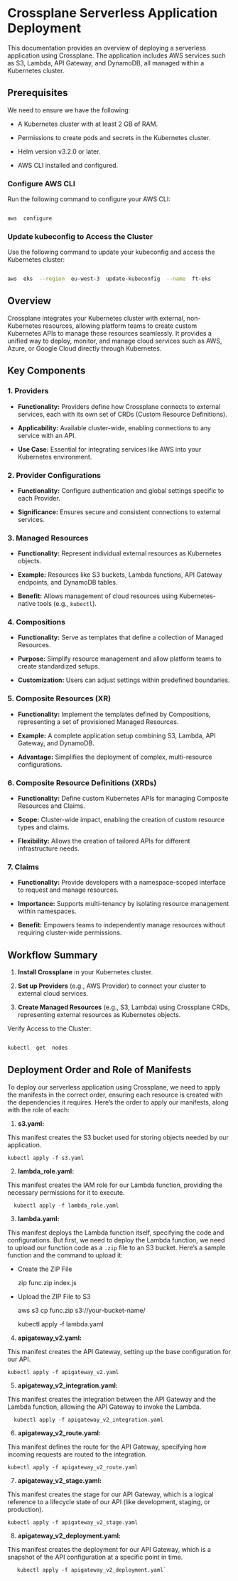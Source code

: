 # Crossplane Serverless Application Deployment

This documentation provides an overview of deploying a serverless application using Crossplane. The application includes AWS services such as S3, Lambda, API Gateway, and DynamoDB, all managed within a Kubernetes cluster.

## Prerequisites

We need to ensure we have the following:

- A Kubernetes cluster with at least 2 GB of RAM.

- Permissions to create pods and secrets in the Kubernetes cluster.

- Helm version v3.2.0 or later.

- AWS CLI installed and configured.

### Configure AWS CLI

Run the following command to configure your AWS CLI:

```bash

aws  configure

```

### Update kubeconfig to Access the Cluster

Use the following command to update your kubeconfig and access the Kubernetes cluster:

```bash

aws  eks  --region  eu-west-3  update-kubeconfig  --name  ft-eks

```

## Overview

Crossplane integrates your Kubernetes cluster with external, non-Kubernetes resources, allowing platform teams to create custom Kubernetes APIs to manage these resources seamlessly. It provides a unified way to deploy, monitor, and manage cloud services such as AWS, Azure, or Google Cloud directly through Kubernetes.

## Key Components

### 1. Providers

- **Functionality:** Providers define how Crossplane connects to external services, each with its own set of CRDs (Custom Resource Definitions).

- **Applicability:** Available cluster-wide, enabling connections to any service with an API.

- **Use Case:** Essential for integrating services like AWS into your Kubernetes environment.

### 2. Provider Configurations

- **Functionality:** Configure authentication and global settings specific to each Provider.

- **Significance:** Ensures secure and consistent connections to external services.

### 3. Managed Resources

- **Functionality:** Represent individual external resources as Kubernetes objects.

- **Example:** Resources like S3 buckets, Lambda functions, API Gateway endpoints, and DynamoDB tables.

- **Benefit:** Allows management of cloud resources using Kubernetes-native tools (e.g., `kubectl`).

### 4. Compositions

- **Functionality:** Serve as templates that define a collection of Managed Resources.

- **Purpose:** Simplify resource management and allow platform teams to create standardized setups.

- **Customization:** Users can adjust settings within predefined boundaries.

### 5. Composite Resources (XR)

- **Functionality:** Implement the templates defined by Compositions, representing a set of provisioned Managed Resources.

- **Example:** A complete application setup combining S3, Lambda, API Gateway, and DynamoDB.

- **Advantage:** Simplifies the deployment of complex, multi-resource configurations.

### 6. Composite Resource Definitions (XRDs)

- **Functionality:** Define custom Kubernetes APIs for managing Composite Resources and Claims.

- **Scope:** Cluster-wide impact, enabling the creation of custom resource types and claims.

- **Flexibility:** Allows the creation of tailored APIs for different infrastructure needs.

### 7. Claims

- **Functionality:** Provide developers with a namespace-scoped interface to request and manage resources.

- **Importance:** Supports multi-tenancy by isolating resource management within namespaces.

- **Benefit:** Empowers teams to independently manage resources without requiring cluster-wide permissions.

## Workflow Summary

1.  **Install Crossplane** in your Kubernetes cluster.

2.  **Set up Providers** (e.g., AWS Provider) to connect your cluster to external cloud services.

3.  **Create Managed Resources** (e.g., S3, Lambda) using Crossplane CRDs, representing external resources as Kubernetes objects.

Verify Access to the Cluster:

```bash

kubectl  get  nodes

```

## Deployment Order and Role of Manifests

To deploy our serverless application using Crossplane, we need to apply the manifests in the correct order, ensuring each resource is created with the dependencies it requires. Here’s the order to apply our manifests, along with the role of each:

1.  **s3.yaml:**

This manifest creates the S3 bucket used for storing objects needed by our application.

    kubectl apply -f s3.yaml

2.  **lambda_role.yaml:**

This manifest creates the IAM role for our Lambda function, providing the necessary permissions for it to execute.

      kubectl apply -f lambda_role.yaml

3.  **lambda.yaml:**

This manifest deploys the Lambda function itself, specifying the code and configurations. But first, we need to deploy the Lambda function, we need to upload our function code as a `.zip` file to an S3 bucket. Here’s a sample function and the command to upload it:

- Create the ZIP File

  zip func.zip index.js

- Upload the ZIP File to S3

  aws s3 cp func.zip s3://your-bucket-name/

  kubectl apply -f lambda.yaml

4.  **apigateway_v2.yaml:**

This manifest creates the API Gateway, setting up the base configuration for our API.

    kubectl apply -f apigateway_v2.yaml

5.  **apigateway_v2_integration.yaml:**

This manifest creates the integration between the API Gateway and the Lambda function, allowing the API Gateway to invoke the Lambda.

      kubectl apply -f apigateway_v2_integration.yaml

6.  **apigateway_v2_route.yaml:**

This manifest defines the route for the API Gateway, specifying how incoming requests are routed to the integration.

    kubectl apply -f apigateway_v2_route.yaml

7.  **apigateway_v2_stage.yaml:**

This manifest creates the stage for our API Gateway, which is a logical reference to a lifecycle state of our API (like development, staging, or production).

    kubectl apply -f apigateway_v2_stage.yaml

8.  **apigateway_v2_deployment.yaml:**

This manifest creates the deployment for our API Gateway, which is a snapshot of the API configuration at a specific point in time.

       kubectl apply -f apigateway_v2_deployment.yaml`

